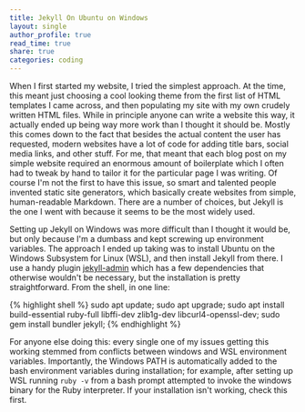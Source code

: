 ```yaml
---
title: Jekyll On Ubuntu on Windows
layout: single
author_profile: true
read_time: true
share: true
categories: coding
---
```


When I first started my website, I tried the simplest approach. At the time, this meant just choosing a cool looking theme from the first list of HTML templates I came across, and then populating my site with my own crudely written HTML files. While in principle anyone can write a website this way, it actually ended up being way more work than I thought it should be. Mostly this comes down to the fact that besides the actual content the user has requested, modern websites have a lot of code for adding title bars, social media links, and other stuff. For me, that meant that each blog post on my simple website required an enormous amount of boilerplate which I often had to tweak by hand to tailor it for the particular page I was writing. Of course I'm not the first to have this issue, so smart and talented people invented static site generators, which basically create websites from simple, human-readable Markdown. There are a number of choices, but Jekyll is the one I went with because it seems to be the most widely used.

Setting up Jekyll on Windows was more difficult than I thought it would be, but only because I'm a dumbass and kept screwing up environment variables. The approach I ended up taking was to install Ubuntu on the Windows Subsystem for Linux (WSL), and then install Jekyll from there. I use a handy plugin [jekyll-admin][ja] which has a few dependencies that otherwise wouldn't be necessary, but the installation is pretty straightforward. From the shell, in one line:

{% highlight shell %}
sudo apt update; sudo apt upgrade; sudo apt install build-essential ruby-full libffi-dev zlib1g-dev libcurl4-openssl-dev; sudo gem install bundler jekyll;
{% endhighlight %}

For anyone else doing this: every single one of my issues getting this working stemmed from conflicts between windows and WSL environment variables. Importantly, the Windows PATH is automatically added to the bash environment variables during installation; for example, after setting up WSL running `ruby -v` from a bash prompt attempted to invoke the windows binary for the Ruby interpreter. If your installation isn't working, check this first.

[ja]: https://github.com/jekyll/jekyll-admin